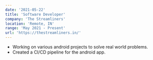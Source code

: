 ```yaml
---
date: '2021-05-22'
title: 'Software Developer'
company: 'The Streamliners'
location: 'Remote, IN'
range: 'May 2021 - Present'
url: 'https://thestreamliners.in/'
---
```


<ul>
    <li> Working on various android projects to solve real world problems.</li>
    <li> Created a CI/CD pipeline for the android app.</li>
</ul>

